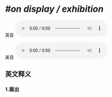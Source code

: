 # ***\#on display / exhibition*** 
英音
<audio src="./media/on display  on exhibition 1_AAC.aac" controls="controls"></audio>

美音
<audio src="./media/on display  on exhibition 2_AAC.aac" controls="controls"></audio>



  

英文释义
---
### 1.**展出**  


